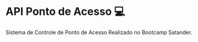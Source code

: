 # API Ponto de Acesso :computer:
Sistema de Controle de Ponto de Acesso Realizado no Bootcamp Satander.
